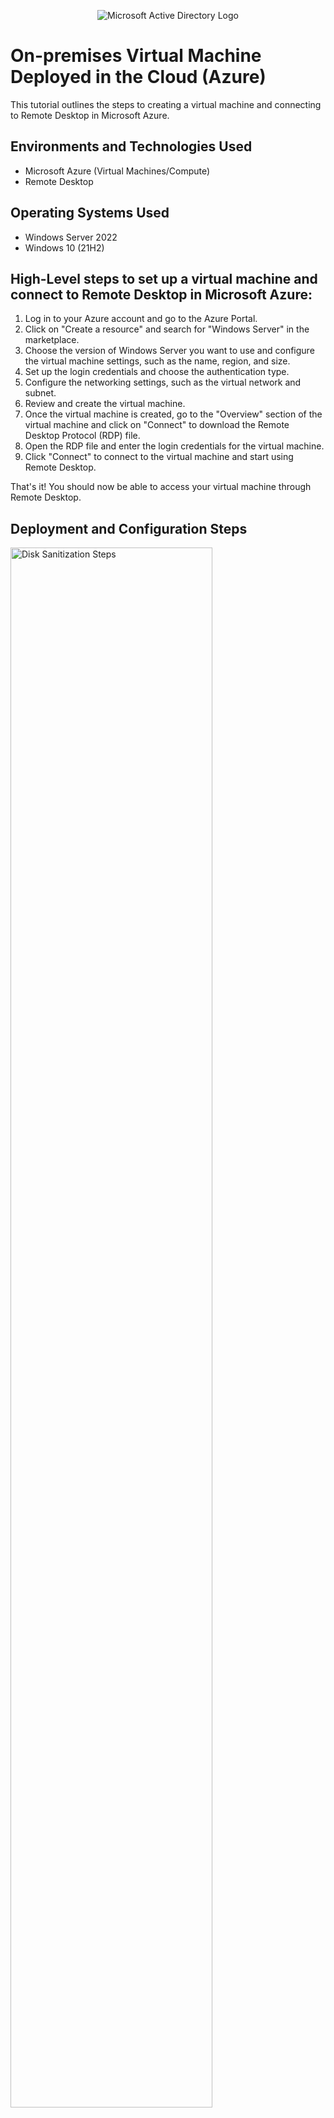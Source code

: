 <p align="center">
<img src="https://i.imgur.com/pU5A58S.png" alt="Microsoft Active Directory Logo"/>
</p>

<h1>On-premises Virtual Machine Deployed in the Cloud (Azure)</h1>
This tutorial outlines the steps to creating a virtual machine and connecting to Remote Desktop in Microsoft Azure.<br />


<h2>Environments and Technologies Used</h2>

- Microsoft Azure (Virtual Machines/Compute)
- Remote Desktop

<h2>Operating Systems Used </h2>

- Windows Server 2022
- Windows 10 (21H2)

<h2>High-Level steps to set up a virtual machine and connect to Remote Desktop in Microsoft Azure:</h2>

1. Log in to your Azure account and go to the Azure Portal.
2. Click on "Create a resource" and search for "Windows Server" in the marketplace.
3. Choose the version of Windows Server you want to use and configure the virtual machine settings, such as the name, region, and size.
4. Set up the login credentials and choose the authentication type.
5. Configure the networking settings, such as the virtual network and subnet.
6. Review and create the virtual machine.
7. Once the virtual machine is created, go to the "Overview" section of the virtual machine and click on "Connect" to download the Remote Desktop Protocol (RDP) file.
8. Open the RDP file and enter the login credentials for the virtual machine.
9. Click "Connect" to connect to the virtual machine and start using Remote Desktop.

That's it! You should now be able to access your virtual machine through Remote Desktop.

<h2>Deployment and Configuration Steps</h2>

<p>
<img src="https://i.imgur.com/DJmEXEB.png" height="80%" width="80%" alt="Disk Sanitization Steps"/>
</p>
<p>
Lorem ipsum dolor sit amet, consectetur adipiscing elit, sed do eiusmod tempor incididunt ut labore et dolore magna aliqua. Ut enim ad minim veniam, quis nostrud exercitation ullamco laboris nisi ut aliquip ex ea commodo consequat. Duis aute irure dolor in reprehenderit in voluptate velit esse cillum dolore eu fugiat nulla pariatur.
</p>
<br />

<p>
<img src="https://i.imgur.com/DJmEXEB.png" height="80%" width="80%" alt="Disk Sanitization Steps"/>
</p>
<p>
Lorem ipsum dolor sit amet, consectetur adipiscing elit, sed do eiusmod tempor incididunt ut labore et dolore magna aliqua. Ut enim ad minim veniam, quis nostrud exercitation ullamco laboris nisi ut aliquip ex ea commodo consequat. Duis aute irure dolor in reprehenderit in voluptate velit esse cillum dolore eu fugiat nulla pariatur.
</p>
<br />

<p>
<img src="https://i.imgur.com/DJmEXEB.png" height="80%" width="80%" alt="Disk Sanitization Steps"/>
</p>
<p>
Lorem ipsum dolor sit amet, consectetur adipiscing elit, sed do eiusmod tempor incididunt ut labore et dolore magna aliqua. Ut enim ad minim veniam, quis nostrud exercitation ullamco laboris nisi ut aliquip ex ea commodo consequat. Duis aute irure dolor in reprehenderit in voluptate velit esse cillum dolore eu fugiat nulla pariatur.
</p>
<br />
That's it! You should now be able to access your virtual machine through Remote Desktop.
